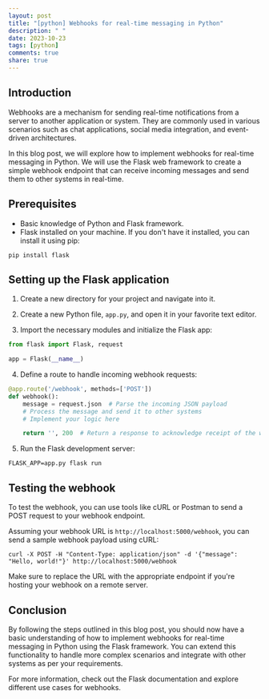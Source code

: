 ```yaml
---
layout: post
title: "[python] Webhooks for real-time messaging in Python"
description: " "
date: 2023-10-23
tags: [python]
comments: true
share: true
---
```


## Introduction
Webhooks are a mechanism for sending real-time notifications from a server to another application or system. They are commonly used in various scenarios such as chat applications, social media integration, and event-driven architectures.

In this blog post, we will explore how to implement webhooks for real-time messaging in Python. We will use the Flask web framework to create a simple webhook endpoint that can receive incoming messages and send them to other systems in real-time.

## Prerequisites
- Basic knowledge of Python and Flask framework.
- Flask installed on your machine. If you don't have it installed, you can install it using pip:

```shell
pip install flask
```

## Setting up the Flask application

1. Create a new directory for your project and navigate into it.

2. Create a new Python file, `app.py`, and open it in your favorite text editor.

3. Import the necessary modules and initialize the Flask app:

```python
from flask import Flask, request

app = Flask(__name__)
```

4. Define a route to handle incoming webhook requests:

```python
@app.route('/webhook', methods=['POST'])
def webhook():
    message = request.json  # Parse the incoming JSON payload
    # Process the message and send it to other systems
    # Implement your logic here

    return '', 200  # Return a response to acknowledge receipt of the webhook
```

5. Run the Flask development server:

```shell
FLASK_APP=app.py flask run
```

## Testing the webhook

To test the webhook, you can use tools like cURL or Postman to send a POST request to your webhook endpoint.

Assuming your webhook URL is `http://localhost:5000/webhook`, you can send a sample webhook payload using cURL:

```shell
curl -X POST -H "Content-Type: application/json" -d '{"message": "Hello, world!"}' http://localhost:5000/webhook
```

Make sure to replace the URL with the appropriate endpoint if you're hosting your webhook on a remote server.

## Conclusion
By following the steps outlined in this blog post, you should now have a basic understanding of how to implement webhooks for real-time messaging in Python using the Flask framework. You can extend this functionality to handle more complex scenarios and integrate with other systems as per your requirements.

For more information, check out the Flask documentation and explore different use cases for webhooks.